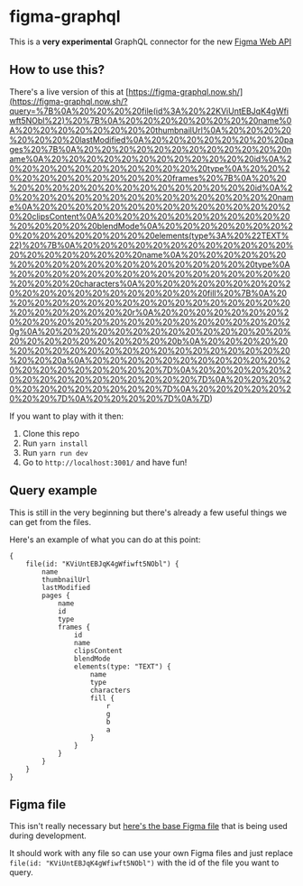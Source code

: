 # figma-graphql

This is a **very experimental** GraphQL connector for the new [Figma Web API](https://www.figma.com/developers)

## How to use this?

There's a live version of this at [https://figma-graphql.now.sh/](<https://figma-graphql.now.sh/?query=%7B%0A%20%20%20%20file(id%3A%20%22KViUntEBJqK4gWfiwft5NObl%22)%20%7B%0A%20%20%20%20%20%20%20%20name%0A%20%20%20%20%20%20%20%20thumbnailUrl%0A%20%20%20%20%20%20%20%20lastModified%0A%20%20%20%20%20%20%20%20pages%20%7B%0A%20%20%20%20%20%20%20%20%20%20%20%20name%0A%20%20%20%20%20%20%20%20%20%20%20%20id%0A%20%20%20%20%20%20%20%20%20%20%20%20type%0A%20%20%20%20%20%20%20%20%20%20%20%20frames%20%7B%0A%20%20%20%20%20%20%20%20%20%20%20%20%20%20%20%20id%0A%20%20%20%20%20%20%20%20%20%20%20%20%20%20%20%20name%0A%20%20%20%20%20%20%20%20%20%20%20%20%20%20%20%20clipsContent%0A%20%20%20%20%20%20%20%20%20%20%20%20%20%20%20%20blendMode%0A%20%20%20%20%20%20%20%20%20%20%20%20%20%20%20%20elements(type%3A%20%22TEXT%22)%20%7B%0A%20%20%20%20%20%20%20%20%20%20%20%20%20%20%20%20%20%20%20%20name%0A%20%20%20%20%20%20%20%20%20%20%20%20%20%20%20%20%20%20%20%20type%0A%20%20%20%20%20%20%20%20%20%20%20%20%20%20%20%20%20%20%20%20characters%0A%20%20%20%20%20%20%20%20%20%20%20%20%20%20%20%20%20%20%20%20fill%20%7B%0A%20%20%20%20%20%20%20%20%20%20%20%20%20%20%20%20%20%20%20%20%20%20%20%20r%0A%20%20%20%20%20%20%20%20%20%20%20%20%20%20%20%20%20%20%20%20%20%20%20%20g%0A%20%20%20%20%20%20%20%20%20%20%20%20%20%20%20%20%20%20%20%20%20%20%20%20b%0A%20%20%20%20%20%20%20%20%20%20%20%20%20%20%20%20%20%20%20%20%20%20%20%20a%0A%20%20%20%20%20%20%20%20%20%20%20%20%20%20%20%20%20%20%20%20%7D%0A%20%20%20%20%20%20%20%20%20%20%20%20%20%20%20%20%7D%0A%20%20%20%20%20%20%20%20%20%20%20%20%7D%0A%20%20%20%20%20%20%20%20%7D%0A%20%20%20%20%7D%0A%7D>)

If you want to play with it then:

1.  Clone this repo
2.  Run `yarn install`
3.  Run `yarn run dev`
4.  Go to `http://localhost:3001/` and have fun!

## Query example

This is still in the very beginning but there's already a few useful things we can get from the files.

Here's an example of what you can do at this point:

```gql
{
    file(id: "KViUntEBJqK4gWfiwft5NObl") {
        name
        thumbnailUrl
        lastModified
        pages {
            name
            id
            type
            frames {
                id
                name
                clipsContent
                blendMode
                elements(type: "TEXT") {
                    name
                    type
                    characters
                    fill {
                        r
                        g
                        b
                        a
                    }
                }
            }
        }
    }
}
```

## Figma file

This isn't really necessary but [here's the base Figma file](https://www.figma.com/file/KViUntEBJqK4gWfiwft5NObl/Style-guide) that is being used during development.

It should work with any file so can use your own Figma files and just replace `file(id: "KViUntEBJqK4gWfiwft5NObl")` with the id of the file you want to query.
